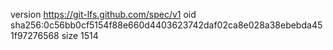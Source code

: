 version https://git-lfs.github.com/spec/v1
oid sha256:0c56bb0cf5154f88e660d4403623742daf02ca8e028a38ebebda451f97276568
size 1514
